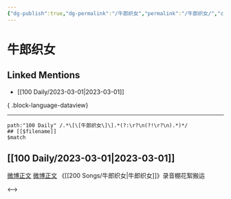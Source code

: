 ```yaml
---
{"dg-publish":true,"dg-permalink":"/牛郎织女","permalink":"/牛郎织女/","created":"2023-03-03T10:25:13.000+08:00","updated":"2023-04-10T15:50:29.000+08:00"}
---
```


# 牛郎织女

## Linked Mentions
- [[100 Daily/2023-03-01\|2023-03-01]]

{ .block-language-dataview}

---

```expander
path:"100 Daily" /.*\[\[牛郎织女\]\].*(?:\r?\n(?!\r?\n).*)*/
## [[$filename]]
$match
```
## [[100 Daily/2023-03-01\|2023-03-01]]
[微博正文](https://weibo.com/7495641082/4874568948516660) [微博正文](https://m.weibo.cn/6466290670/4874627334277194) 《[[200 Songs/牛郎织女\|牛郎织女]]》录音棚花絮搬运

<-->